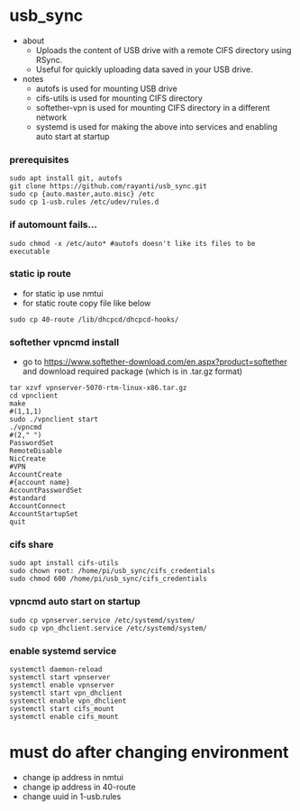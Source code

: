 # usb_sync
- about
  - Uploads the content of USB drive with a remote CIFS directory using RSync. 
  - Useful for quickly uploading data saved in your USB drive.
- notes
  - autofs is used for mounting USB drive
  - cifs-utils is used for mounting CIFS directory
  - softether-vpn is used for mounting CIFS directory in a different network
  - systemd is used for making the above into services and enabling auto start at startup
### prerequisites
```
sudo apt install git, autofs
git clone https://github.com/rayanti/usb_sync.git
sudo cp {auto.master,auto.misc} /etc
sudo cp 1-usb.rules /etc/udev/rules.d
```
### if automount fails...
```
sudo chmod -x /etc/auto* #autofs doesn't like its files to be executable
```

### static ip route
- for static ip use nmtui
- for static route copy file like below
```
sudo cp 40-route /lib/dhcpcd/dhcpcd-hooks/
```

### softether vpncmd install
- go to https://www.softether-download.com/en.aspx?product=softether and download required package (which is in .tar.gz format)
```
tar xzvf vpnserver-5070-rtm-linux-x86.tar.gz 
cd vpnclient
make
#(1,1,1)
sudo ./vpnclient start
./vpncmd
#(2," ")
PasswordSet
RemoteDisable
NicCreate
#VPN
AccountCreate
#{account name}
AccountPasswordSet
#standard
AccountConnect
AccountStartupSet
quit
```

### cifs share
```
sudo apt install cifs-utils
sudo chown root: /home/pi/usb_sync/cifs_credentials
sudo chmod 600 /home/pi/usb_sync/cifs_credentials
```

### vpncmd auto start on startup
```
sudo cp vpnserver.service /etc/systemd/system/
sudo cp vpn_dhclient.service /etc/systemd/system/
```

### enable systemd service
```
systemctl daemon-reload
systemctl start vpnserver
systemctl enable vpnserver
systemctl start vpn_dhclient
systemctl enable vpn_dhclient
systemctl start cifs_mount
systemctl enable cifs_mount
```

# must do after changing environment
- change ip address in nmtui
- change ip address in 40-route
- change uuid in 1-usb.rules
